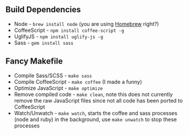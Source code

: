 Build Dependencies
------------------
- Node - ``brew install node`` (you are using [Homebrew][1] right?)
- CoffeeScript - ``npm install coffee-script -g``
- UglifyJS - ``npm install uglify-js -g``
- Sass - ``gem install sass``

[1]: http://mxcl.github.com/homebrew/

Fancy Makefile
--------------
- Compile Sass/SCSS - ``make sass``
- Compile CoffeeScript - ``make coffee`` (I made a funny)
- Optimize JavaScript - ``make optimize``
- Remove compiled code - ``make clean``, note this does not currently remove
the raw JavaScript files since not all code has been ported to CoffeeScript
- Watch/Unwatch - ``make watch``, starts the coffee and sass processes (node
and ruby) in the background, use ``make unwatch`` to stop these processes
